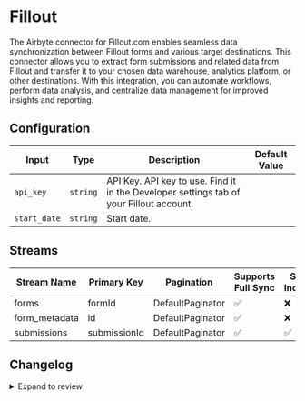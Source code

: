 # Fillout

The Airbyte connector for Fillout.com enables seamless data synchronization between Fillout forms and various target destinations. This connector allows you to extract form submissions and related data from Fillout and transfer it to your chosen data warehouse, analytics platform, or other destinations. With this integration, you can automate workflows, perform data analysis, and centralize data management for improved insights and reporting.

## Configuration

| Input        | Type     | Description                                                                             | Default Value |
| ------------ | -------- | --------------------------------------------------------------------------------------- | ------------- |
| `api_key`    | `string` | API Key. API key to use. Find it in the Developer settings tab of your Fillout account. |               |
| `start_date` | `string` | Start date.                                                                             |               |

## Streams

| Stream Name   | Primary Key  | Pagination       | Supports Full Sync | Supports Incremental |
| ------------- | ------------ | ---------------- | ------------------ | -------------------- |
| forms         | formId       | DefaultPaginator | ✅                 | ❌                   |
| form_metadata | id           | DefaultPaginator | ✅                 | ❌                   |
| submissions   | submissionId | DefaultPaginator | ✅                 | ✅                   |

## Changelog

<details>
  <summary>Expand to review</summary>

| Version | Date       | Pull Request | Subject                                                                             |
| ------- | ---------- | ------------ | ----------------------------------------------------------------------------------- |
| 0.2.32 | 2025-09-24 | [65783](https://github.com/airbytehq/airbyte/pull/65783) | Update dependencies |
| 0.2.31 | 2025-08-23 | [65296](https://github.com/airbytehq/airbyte/pull/65296) | Update dependencies |
| 0.2.30 | 2025-08-09 | [64711](https://github.com/airbytehq/airbyte/pull/64711) | Update dependencies |
| 0.2.29 | 2025-08-02 | [64323](https://github.com/airbytehq/airbyte/pull/64323) | Update dependencies |
| 0.2.28 | 2025-07-26 | [64034](https://github.com/airbytehq/airbyte/pull/64034) | Update dependencies |
| 0.2.27 | 2025-07-19 | [63579](https://github.com/airbytehq/airbyte/pull/63579) | Update dependencies |
| 0.2.26 | 2025-07-12 | [63006](https://github.com/airbytehq/airbyte/pull/63006) | Update dependencies |
| 0.2.25 | 2025-07-05 | [62802](https://github.com/airbytehq/airbyte/pull/62802) | Update dependencies |
| 0.2.24 | 2025-06-28 | [62368](https://github.com/airbytehq/airbyte/pull/62368) | Update dependencies |
| 0.2.23 | 2025-06-21 | [61966](https://github.com/airbytehq/airbyte/pull/61966) | Update dependencies |
| 0.2.22 | 2025-06-14 | [60424](https://github.com/airbytehq/airbyte/pull/60424) | Update dependencies |
| 0.2.21 | 2025-05-10 | [60038](https://github.com/airbytehq/airbyte/pull/60038) | Update dependencies |
| 0.2.20 | 2025-05-03 | [59411](https://github.com/airbytehq/airbyte/pull/59411) | Update dependencies |
| 0.2.19 | 2025-04-26 | [58857](https://github.com/airbytehq/airbyte/pull/58857) | Update dependencies |
| 0.2.18 | 2025-04-19 | [58370](https://github.com/airbytehq/airbyte/pull/58370) | Update dependencies |
| 0.2.17 | 2025-04-12 | [57836](https://github.com/airbytehq/airbyte/pull/57836) | Update dependencies |
| 0.2.16 | 2025-04-05 | [57273](https://github.com/airbytehq/airbyte/pull/57273) | Update dependencies |
| 0.2.15 | 2025-03-29 | [56538](https://github.com/airbytehq/airbyte/pull/56538) | Update dependencies |
| 0.2.14 | 2025-03-22 | [55926](https://github.com/airbytehq/airbyte/pull/55926) | Update dependencies |
| 0.2.13 | 2025-03-08 | [55317](https://github.com/airbytehq/airbyte/pull/55317) | Update dependencies |
| 0.2.12 | 2025-03-01 | [54943](https://github.com/airbytehq/airbyte/pull/54943) | Update dependencies |
| 0.2.11 | 2025-02-22 | [54388](https://github.com/airbytehq/airbyte/pull/54388) | Update dependencies |
| 0.2.10 | 2025-02-15 | [53771](https://github.com/airbytehq/airbyte/pull/53771) | Update dependencies |
| 0.2.9 | 2025-02-08 | [53327](https://github.com/airbytehq/airbyte/pull/53327) | Update dependencies |
| 0.2.8 | 2025-02-01 | [52800](https://github.com/airbytehq/airbyte/pull/52800) | Update dependencies |
| 0.2.7 | 2025-01-25 | [52352](https://github.com/airbytehq/airbyte/pull/52352) | Update dependencies |
| 0.2.6 | 2025-01-18 | [51689](https://github.com/airbytehq/airbyte/pull/51689) | Update dependencies |
| 0.2.5 | 2025-01-11 | [51112](https://github.com/airbytehq/airbyte/pull/51112) | Update dependencies |
| 0.2.4 | 2024-12-28 | [50515](https://github.com/airbytehq/airbyte/pull/50515) | Update dependencies |
| 0.2.3 | 2024-12-21 | [50068](https://github.com/airbytehq/airbyte/pull/50068) | Update dependencies |
| 0.2.2 | 2024-12-14 | [49530](https://github.com/airbytehq/airbyte/pull/49530) | Update dependencies |
| 0.2.1 | 2024-12-12 | [49189](https://github.com/airbytehq/airbyte/pull/49189) | Update dependencies |
| 0.2.0   | 2024-11-14 |              | Add `formId` to `submissions` stream                                                |
| 0.0.1   | 2024-10-28 |              | Initial release by [@parthiv11](https://github.com/parthiv11) via Connector Builder |

</details>
